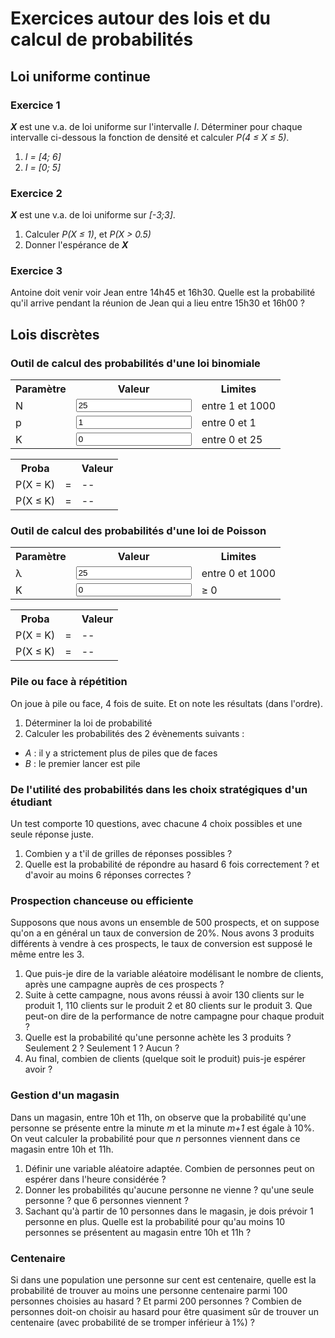 # Exercices autour des lois et du calcul de probabilités

<!-- reprise de l'exercice avec le dé et le gain (+1, -2, +5...) et comparer avec un autre jeu -->

## Loi uniforme continue

### Exercice 1

**_X_** est une v.a. de loi uniforme sur l'intervalle *I*. Déterminer pour chaque intervalle ci-dessous la fonction de densité et calculer *P(4 &le; X &le; 5)*.

1. *I = [4; 6]*
2. *I = [0; 5]*

### Exercice 2

**_X_** est une v.a. de loi uniforme sur *[-3;3]*.

1. Calculer *P(X &le; 1)*, et *P(X > 0.5)*
1. Donner l'espérance de **_X_**

### Exercice 3

Antoine doit venir voir Jean entre 14h45 et 16h30. Quelle est la probabilité qu'il arrive pendant la réunion de Jean qui a lieu entre 15h30 et 16h00 ?


## Lois discrètes

### Outil de calcul des probabilités d'une loi binomiale

<script>
function binom(n, p){
	if (p < 0 || p > n){
		return 0;
	}
	if (p > n / 2){
		return binom(n, n - p);
	}
	else {
		var c = 1;
		for (var k = 1; k <= p; k++){
			c = c * (n + 1 - k) / k;
		}
		return c;
	}
}

function f(N, p, K){
	return(binom(N, K) * Math.pow(p, K) * Math.pow(1-p, N-K));
}

function F(N, p, K){
	var somme = 0;
	for (var i = 0; i <= K; i++){
		somme += f(N, p, i);
	}
	return(somme);
}

function arrondi(x, d){
	var e, res;
  if (x < 0.0001) {
    res = "inférieur à 0.0001"
  } else {
    e = Math.pow(10, d);
    res = Math.round(e * x) / e;
  }
	return(res);
}


function maj(){
	N = parseInt(document.getElementById('entN').value);
	N = Math.max(N,1);
	N = Math.min(N,1000);
	document.getElementById('entN').value = N;
	document.getElementById('nbN').innerHTML = N;
	p = parseFloat(document.getElementById('entp').value);
	p = Math.max(p,0);
	p = Math.min(p,1);
	document.getElementById('entp').value = p;
	K = parseInt(document.getElementById('entK').value);
	K = Math.max(K,0);
	K = Math.min(K,N);
	document.getElementById('entK').value = K;
	document.getElementById("Pegal").innerHTML = arrondi(f(N,p,K), 4);
	document.getElementById("Pinf").innerHTML = arrondi(F(N,p,K), 4);
}
</script>

<table>
  <tr><th>Paramètre</th><th>Valeur</th><th>Limites</th></tr>
  <tr><td>N</td><td><input id="entN" value=25  onChange="maj();"></td><td>entre 1 et 1000</td></tr>
  <tr><td>p</td><td><input id="entp" value=1 onChange="maj();"></td><td>entre 0 et 1</td></tr>
  <tr><td>K</td><td><input id="entK" value=0   onChange="maj();"></td><td>entre 0 et <span id="nbN">25</span></td></tr>
</table>

<table>
  <tr><th>Proba</th><th></th><th>Valeur</th></tr>
  <tr><td>P(X = K)</td><td>=</td><td id="Pegal">--</td></tr>
  <tr><td>P(X &le; K)</td><td>=</td><td id="Pinf">--</td></tr>
</table>

### Outil de calcul des probabilités d'une loi de Poisson

<script>
function fact(num)
{
    var rval=1;
    for (var i = 2; i <= num; i++)
        rval = rval * i;
    return rval;
}

function fpois(L, K) {
    res = Math.pow(L, K) / fact(K) * Math.pow(Math.exp(1), -L);
    return(res);
}

function Fpois(L, K) {
    var somme = 0;
	for (var i = 0; i <= K; i++){
		somme += fpois(L, i);
	}
	return(somme);
}

function maj2(){
	L = parseInt(document.getElementById('entL').value);
	L = Math.max(L,0);
	L = Math.min(L,1000);
	document.getElementById('entL').value = L;
	K = parseInt(document.getElementById('entK2').value);
	K = Math.max(K,0);
	document.getElementById('entK2').value = K;
	document.getElementById("Pegal2").innerHTML = arrondi(fpois(L,K), 4);
	document.getElementById("Pinf2").innerHTML = arrondi(Fpois(L,K), 4);
}
</script>

<table>
  <tr><th>Paramètre</th><th>Valeur</th><th>Limites</th></tr>
  <tr><td>&lambda;</td><td><input id="entL" value=25  onChange="maj2();"></td><td>entre 0 et 1000</td></tr>
  <tr><td>K</td><td><input id="entK2" value=0   onChange="maj2();"></td><td>&ge; 0</td></tr>
</table>

<table>
  <tr><th>Proba</th><th></th><th>Valeur</th></tr>
  <tr><td>P(X = K)</td><td>=</td><td id="Pegal2">--</td></tr>
  <tr><td>P(X &le; K)</td><td>=</td><td id="Pinf2">--</td></tr>
</table>

### Pile ou face à répétition

On joue à pile ou face, 4 fois de suite. Et on note les résultats (dans l'ordre).

1. Déterminer la loi de probabilité 
2. Calculer les probabilités des 2 évènements suivants :
  - *A* : il y a strictement plus de piles que de faces
  - *B* : le premier lancer est pile

### De l'utilité des probabilités dans les choix stratégiques d'un étudiant

Un test comporte 10 questions, avec chacune 4 choix possibles et une seule réponse juste.

1. Combien y a t'il de grilles de réponses possibles ?
2. Quelle est la probabilité de répondre au hasard 6 fois correctement ? et d'avoir au moins 6 réponses correctes ?

### Prospection chanceuse ou efficiente

Supposons que nous avons un ensemble de 500 prospects, et on suppose qu'on a en général un taux de conversion de 20%. Nous avons 3 produits différents à vendre à ces prospects, le taux de conversion est supposé le même entre les 3. 

1. Que puis-je dire de la variable aléatoire modélisant le nombre de clients, après une campagne auprès de ces prospects ?
1. Suite à cette campagne, nous avons réussi à avoir 130 clients sur le produit 1, 110 clients sur le produit 2 et 80 clients sur le produit 3. Que peut-on dire de la performance de notre campagne pour chaque produit ?
1. Quelle est la probabilité qu'une personne achète les 3 produits ? Seulement 2 ? Seulement 1 ? Aucun ? 
1. Au final, combien de clients (quelque soit le produit) puis-je espérer avoir ?



### Gestion d'un magasin

Dans un magasin, entre 10h et 11h, on observe que la probabilité qu'une personne se présente entre la minute *m* et la minute *m+1* est égale à 10%. On veut calculer la probabilité pour que *n* personnes viennent dans ce magasin entre 10h et 11h.

1. Définir une variable aléatoire adaptée. Combien de personnes peut on espérer dans l'heure considérée ?
1. Donner les probabilités qu'aucune personne ne vienne ? qu'une seule personne ? que 6 personnes viennent ?
1. Sachant qu'à partir de 10 personnes dans le magasin, je dois prévoir 1 personne en plus. Quelle est la probabilité pour qu'au moins 10 personnes se présentent au magasin entre 10h et 11h ?


### Centenaire

Si dans une population une personne sur cent est centenaire, quelle est la probabilité de trouver au moins une personne centenaire parmi 100 personnes choisies au hasard ? Et parmi 200 personnes ? Combien de personnes doit-on choisir au hasard pour être quasiment sûr de trouver un centenaire (avec probabilité de se tromper inférieur à 1%) ?
